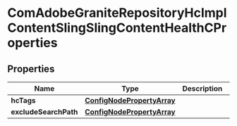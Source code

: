 

# ComAdobeGraniteRepositoryHcImplContentSlingSlingContentHealthCProperties

## Properties

Name | Type | Description | Notes
------------ | ------------- | ------------- | -------------
**hcTags** | [**ConfigNodePropertyArray**](ConfigNodePropertyArray.md) |  |  [optional]
**excludeSearchPath** | [**ConfigNodePropertyArray**](ConfigNodePropertyArray.md) |  |  [optional]



